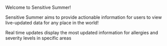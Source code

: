 Welcome to Sensitive Summer!

Sensitive Summer aims to provide actionable information for users to view live-updated data for any place in the world!

Real time updates display the most updated information for allergies and severity levels in specific areas

